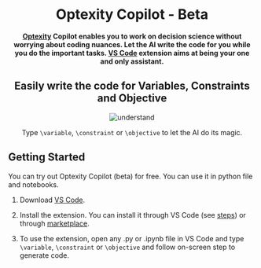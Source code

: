 <h1 align="center">Optexity Copilot - Beta</h1>

<div align="center">

**[Optexity](https://optexity.com) Copilot enables you to work on decision science without worrying about coding nuances. Let the AI write the code for you while you do the important tasks. [VS Code](https://marketplace.visualstudio.com/items?itemName=Optexity.optexitycopilot) extension aims at being your one and only assistant.**

</div>

<div align="center">

## Easily write the code for Variables, Constraints and Objective

![understand](https://www.optexity.com/copilot.gif)

Type `\variable`, `\constraint` or `\objective` to let the AI do its magic.

</div>

## Getting Started

You can try out Optexity Copilot (beta) for free. You can use it in python file and notebooks.

1. Download [VS Code](https://code.visualstudio.com/download).

2. Install the extension. You can install it through VS Code (see [steps](https://code.visualstudio.com/docs/editor/extension-marketplace)) or through [marketplace](https://marketplace.visualstudio.com/items?itemName=Optexity.optexitycopilot).

3. To use the extension, open any .py or .ipynb file in VS Code and type `\variable`, `\constraint` or `\objective` and follow on-screen step to generate code.
